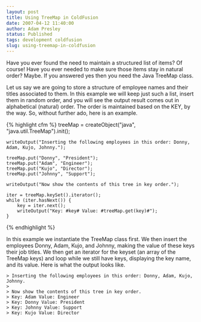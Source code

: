 ```yaml
---
layout: post
title: Using TreeMap in ColdFusion
date: 2007-04-12 11:40:00
author: Adam Presley
status: Published
tags: development coldfusion
slug: using-treemap-in-coldfusion
---
```

Have you ever found the need to maintain a structured list of items? Of
course! Have you ever needed to make sure those items stay in natural
order? Maybe. If you answered yes then you need the Java TreeMap class.

Let us say we are going to store a structure of employee names and their
titles associated to them. In this example we will keep just such a
list, insert them in random order, and you will see the output result
comes out in alphabetical (natural) order. The order is maintained based
on the KEY, by the way. So, without further ado, here is an example.

{% highlight cfm %}
<cfscript>
	treeMap = createObject("java", "java.util.TreeMap").init();

	writeOutput("Inserting the following employees in this order: Donny, Adam, Kujo, Johnny.");

	treeMap.put("Donny", "President");
	treeMap.put("Adam", "Engineer");
	treeMap.put("Kujo", "Director");
	treeMap.put("Johnny", "Support");

	writeOutput("Now show the contents of this tree in key order.");

	iter = treeMap.keySet().iterator();
	while (iter.hasNext()) {
		key = iter.next();
		writeOutput("Key: #key# Value: #treeMap.get(key)#");
	}
</cfscript>
{% endhighlight %}

In this example we instantiate the TreeMap class first. We then insert
the employees Donny, Adam, Kujo, and Johnny, making the value of these
keys their job titles. We then get an iterator for the keyset (an array
of the TreeMap keys) and loop while we still have keys, displaying the
key name, and its value. Here is what the output looks like.

	> Inserting the following employees in this order: Donny, Adam, Kujo, Johnny.
	>
	> Now show the contents of this tree in key order.
	> Key: Adam Value: Engineer
	> Key: Donny Value: President
	> Key: Johnny Value: Support
	> Key: Kujo Value: Director
